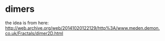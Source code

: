 # dimers
the idea is from here: http://web.archive.org/web/20141020122129/http%3A/www.meden.demon.co.uk/Fractals/dimer2D.html
